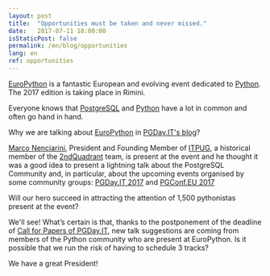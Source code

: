 ```yaml
---
layout: post
title:  "Opportunities must be taken and never missed."
date:   2017-07-11 18:00:00
isStaticPost: false
permalink: /en/blog/opportunities
lang: en
ref: opportunities
---
```


[EuroPython](https://ep2017.europython.eu/en/) is a fantastic European and evolving event dedicated to [Python](https://www.python.org/).
The 2017 edition is taking place in Rimini.

Everyone knows that [PostgreSQL](https://www.postgresql.org/) and [Python](https://www.python.org/) have a lot in common and often go hand in hand.

Why we are talking about [EuroPython](https://ep2017.europython.eu/en/) in [PGDay.IT's blog](http://2017.pgday.it/en/blog/)?

[Marco Nenciarini](https://www.linkedin.com/in/mnencia/), President and Founding Member of [ITPUG](http://www.itpug.org/index.it.html), a historical member of the [2ndQuadrant](https://www.2ndquadrant.com) team, is present at the event and he thought it was a good idea to present a lightning talk about the PostgreSQL Community and, in particular, about the upcoming events organised by some community groups: [PGDay.IT 2017](http://2017.pgday.it/en7) and [PGConf.EU 2017](https://2017.pgconf.eu/)

Will our hero succeed in attracting the attention of 1,500 pythonistas present at the event?

We'll see! What’s certain is that, thanks to the postponement of the deadline of [Call for Papers of PGDay.IT](http://2017.pgday.it/it/blog/cfp_postponed), new talk suggestions are coming from members of the Python community who are present at EuroPython. Is it possible that we run the risk of having to schedule 3 tracks?

We have a great President!
